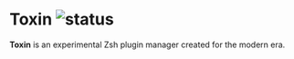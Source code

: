 # Toxin ![status](https://ci.codeberg.org/api/badges/hanna/toxin/status.svg?branch=dev)

**Toxin** is an experimental Zsh plugin manager created for the modern era.
